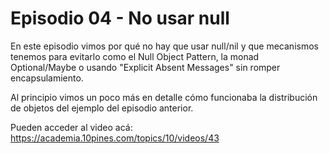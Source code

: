 # Episodio 04 - No usar null
En este episodio vimos por qué no hay que usar null/nil y que mecanismos tenemos para evitarlo como el Null Object Pattern, la monad Optional/Maybe o usando "Explicit Absent Messages" sin romper encapsulamiento.

Al principio vimos un poco más en detalle cómo funcionaba la distribución de objetos del ejemplo del episodio anterior.

Pueden acceder al video acá: https://academia.10pines.com/topics/10/videos/43

